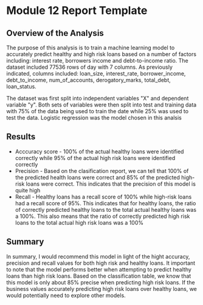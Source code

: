 # Module 12 Report Template

## Overview of the Analysis
The purpose of this analysis is to train a machine learning model to accurately predict healthy and high risk loans based on a number of factors including: interest rate, borrowers income and debt-to-income ratio. The dataset included 77536 rows of day with 7 columns.
As previously indicated, columns included: loan_size, interest_rate, borrower_income, debt_to_income, num_of_accounts, derogatory_marks, total_debt, loan_status.

The dataset was first split into independent variables "X" and dependent variable "y". Both sets of variables were then split into test and training data with 75% of the data being used to train the date while 25% was used to test the data. Logistic regression was the model chosen in this analsis

## Results
* Acccuracy score - 100% of the actual healthy loans were identified correctly while 95% of the actual high risk loans were identified correctly
* Precision - Based on the clasification report, we can tell that 100% of the predicted health loans were correct and 85% of the predicted high-risk loans were correct. This indicates that the precision of this model is quite high
* Recall -  Healthy loans has a recall score of 100% while high-risk loans had a recall score of 95%. This indicates that for healthy loans, the ratio of correctly predicted healthy loans to the total actual healthy loans was a 100%. This also means that the ratio of correctly predicted high risk loans to the total actual high risk loans was a 100%

## Summary
In summary, I would recommend this model in light of the hight accuracy, precision and recall values for both high risk and healthy loans. It important to note that the model performs better when attempting to predict healthy loans than high risk loans. Based on the classification table, we know that this model is only about 85% precise when predicting high risk loans. If the business values accurately predicting high risk loans over healthy loans, we would potentially need to explore other models.
